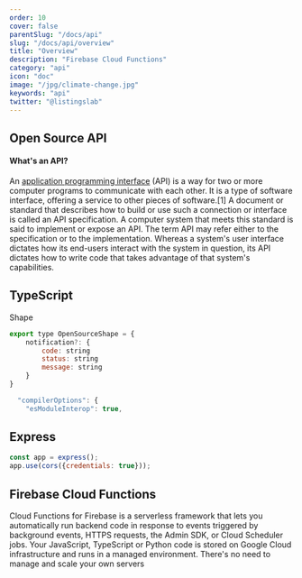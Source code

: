 ```yaml
---
order: 10
cover: false
parentSlug: "/docs/api"
slug: "/docs/api/overview"
title: "Overview"
description: "Firebase Cloud Functions"
category: "api"
icon: "doc"
image: "/jpg/climate-change.jpg"
keywords: "api"
twitter: "@listingslab"
---
```

## Open Source API

#### What's an API?

An [application programming interface](https://en.wikipedia.org/wiki/API) (API) is a way for two or more computer programs to communicate with each other. It is a type of software interface, offering a service to other pieces of software.[1] A document or standard that describes how to build or use such a connection or interface is called an API specification. A computer system that meets this standard is said to implement or expose an API. The term API may refer either to the specification or to the implementation. Whereas a system's user interface dictates how its end-users interact with the system in question, its API dictates how to write code that takes advantage of that system's capabilities.


## TypeScript

Shape

```javascript
export type OpenSourceShape = {
    notification?: {
        code: string
        status: string
        message: string
    }
}
```

```javascript
  "compilerOptions": {
    "esModuleInterop": true,
```

## Express

```javascript
const app = express();
app.use(cors({credentials: true}));
```

## Firebase Cloud Functions

Cloud Functions for Firebase is a serverless framework that lets you automatically run backend code in response to events triggered by background events, HTTPS requests, the Admin SDK, or Cloud Scheduler jobs. Your JavaScript, TypeScript or Python code is stored on Google Cloud infrastructure and runs in a managed environment. There's no need to manage and scale your own servers

